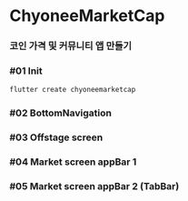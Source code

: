 # ChyoneeMarketCap

### 코인 가격 및 커뮤니티 앱 만들기

### #01 Init

```bash
flutter create chyoneemarketcap
```

### #02 BottomNavigation

### #03 Offstage screen

### #04 Market screen appBar 1

### #05 Market screen appBar 2 (TabBar)

